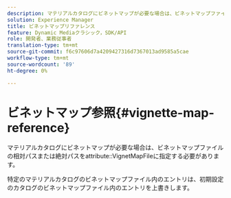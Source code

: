 ```yaml
---
description: マテリアルカタログにビネットマップが必要な場合は、ビネットマップファイルの相対パスまたは絶対パスを、属性VignetMapFileで指定する必要があります。
solution: Experience Manager
title: ビネットマップリファレンス
feature: Dynamic Mediaクラシック，SDK/API
role: 開発者、業務従事者
translation-type: tm+mt
source-git-commit: f6c97606d7a4209427316d7367013ad9585a5cae
workflow-type: tm+mt
source-wordcount: '89'
ht-degree: 0%

---
```



# ビネットマップ参照{#vignette-map-reference}

マテリアルカタログにビネットマップが必要な場合は、ビネットマップファイルの相対パスまたは絶対パスをattribute::VignetMapFileに指定する必要があります。

特定のマテリアルカタログのビネットマップファイル内のエントリは、初期設定のカタログのビネットマップファイル内のエントリを上書きします。
